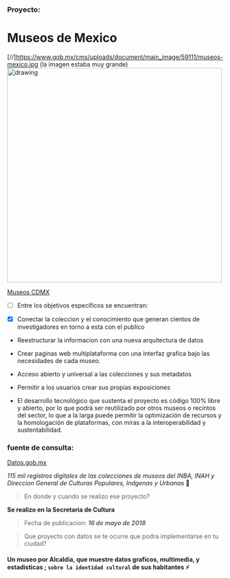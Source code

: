 ###  Proyecto:

# Museos de Mexico

[//]<https://www.gob.mx/cms/uploads/document/main_image/59111/museos-mexico.jpg> (la imagen estaba muy grande)
 <img src="https://www.gob.mx/cms/uploads/document/main_image/59111/museos-mexico.jpg" alt="drawing" width="500"/>

[Museos CDMX](https://www.gob.mx/cultura/documentos/museosmexico "siete museos")
  
- [ ] Entre los objetivos especificos se encuentran:

- [x] Conectar la coleccion y el conocimiento que generan cientos de investigadores en torno a esta con el publico

- Reestructurar la informacion con una nueva arquitectura de datos

- Crear paginas web multiplataforma con una interfaz grafica bajo las necesidades de cada museo.

- Acceso abierto y universal a las colecciones y sus metadatos

- Permitir a los usuarios crear sus propias exposiciones

- El desarrollo tecnológico que sustenta el proyecto es código 100% libre y abierto, por lo que podrá ser reutilizado
por otros museos o recintos del sector, lo que a la larga puede permitir la optimización de recursos y la 
homologación de plataformas, con miras a la interoperabilidad y sustentabilidad.


### fuente de consulta:

[Datos.gob.mx](https://datos.gob.mx/ "consulta de datos abiertos")

_115 mil registros digitales de las colecciones de museos del *INBA, INAH y Direccion General de Culturas Populares, Indgenas y Urbanas*_  :star2:

>En donde y cuando se realizo ese proyecto?

**Se realizo en la Secretaria de Cultura**

>Fecha de publicacion: ***16 de mayo de 2018***

 > Que proyecto con datos se te ocurre que podra implementarse en tu ciudad?
 
#### Un museo por Alcaldia, que muestre datos graficos, multimedia, y estadisticas ; `sobre la identidad cultural` de sus habitantes :zap:

